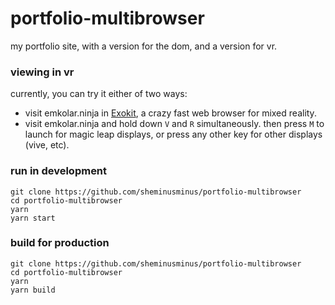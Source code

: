 # portfolio-multibrowser

my portfolio site, with a version for the dom, and a version for vr.

### viewing in vr

currently, you can try it either of two ways:

- visit emkolar.ninja in [Exokit](https://github.com/webmixedreality/exokit), a crazy fast web browser for mixed reality.
- visit emkolar.ninja and hold down `V` and `R` simultaneously. then press `M` to launch for magic leap displays, or press any other key for other displays (vive, etc).

### run in development

```
git clone https://github.com/sheminusminus/portfolio-multibrowser
cd portfolio-multibrowser
yarn
yarn start
```

### build for production

```
git clone https://github.com/sheminusminus/portfolio-multibrowser
cd portfolio-multibrowser
yarn
yarn build
```
